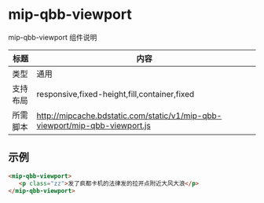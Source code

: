 # mip-qbb-viewport

mip-qbb-viewport 组件说明

标题|内容
----|----
类型|通用
支持布局|responsive,fixed-height,fill,container,fixed
所需脚本|http://mipcache.bdstatic.com/static/v1/mip-qbb-viewport/mip-qbb-viewport.js

## 示例
```html
<mip-qbb-viewport>
   <p class="zz">发了疯都卡机的法律发的拉开点附近大风大浪</p>
</mip-qbb-viewport>
```


